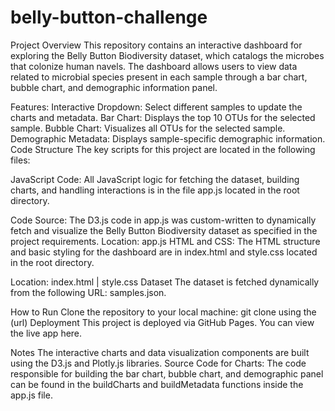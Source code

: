# belly-button-challenge
Project Overview
This repository contains an interactive dashboard for exploring the Belly Button Biodiversity dataset, which catalogs the microbes that colonize human navels. The dashboard allows users to view data related to microbial species present in each sample through a bar chart, bubble chart, and demographic information panel.

Features:
Interactive Dropdown: Select different samples to update the charts and metadata.
Bar Chart: Displays the top 10 OTUs for the selected sample.
Bubble Chart: Visualizes all OTUs for the selected sample.
Demographic Metadata: Displays sample-specific demographic information.
Code Structure
The key scripts for this project are located in the following files:

JavaScript Code: All JavaScript logic for fetching the dataset, building charts, and handling interactions is in the file app.js located in the root directory.

Code Source: The D3.js code in app.js was custom-written to dynamically fetch and visualize the Belly Button Biodiversity dataset as specified in the project requirements.
Location: app.js
HTML and CSS: The HTML structure and basic styling for the dashboard are in index.html and style.css located in the root directory.

Location: index.html | style.css
Dataset
The dataset is fetched dynamically from the following URL: samples.json.

How to Run
Clone the repository to your local machine: git clone using the (url)
Deployment
This project is deployed via GitHub Pages. You can view the live app here.

Notes
The interactive charts and data visualization components are built using the D3.js and Plotly.js libraries.
Source Code for Charts: The code responsible for building the bar chart, bubble chart, and demographic panel can be found in the buildCharts and buildMetadata functions inside the app.js file.
